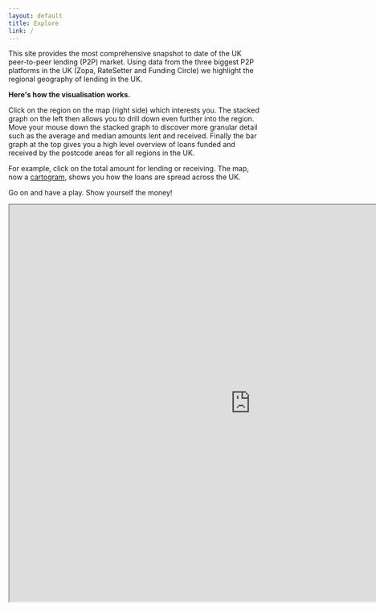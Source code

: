 ```yaml
---
layout: default
title: Explore
link: /
---
```


This site provides the most comprehensive snapshot to date of the UK peer-to-peer lending (P2P) market. Using data from the three biggest P2P platforms in the UK (Zopa, RateSetter and Funding Circle) we highlight the regional geography of lending in the UK.
 
**Here's how the visualisation works.**
 
Click on the region on the map (right side) which interests you. The stacked graph on the left then allows you to drill down even further into the region. Move your mouse down the stacked graph to discover more granular detail such as the average and median amounts lent and received. Finally the bar graph at the top gives you a high level overview of loans funded and received by the postcode areas for all regions in the UK.

For example, click on the total amount for lending or receiving. The map, now a [cartogram](http://en.wikipedia.org/wiki/Cartogram), shows you how the loans are spread across the UK.
 
Go on and have a play. Show yourself the money!

<div id="visualisation">
	<iframe src="http://iconomical.com/customers/ODI/Beta/" width="960" height="790"> </iframe>
</div>
